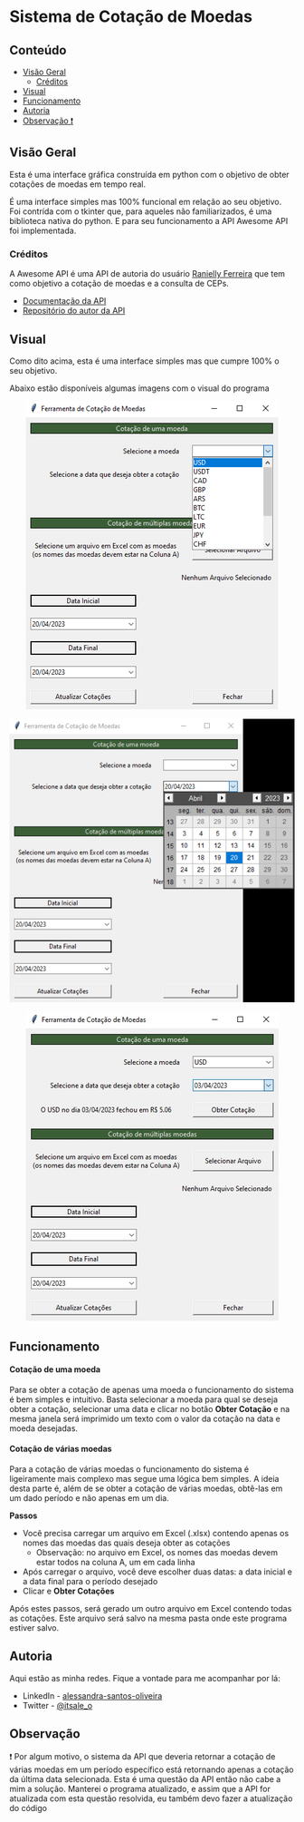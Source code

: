 # Sistema de Cotação de Moedas

## Conteúdo

-  [Visão Geral](#visao-geral)
    - [Créditos](#creditos)
- [Visual](#visual)
- [Funcionamento](#funcionamento)
- [Autoria](#autoria)
- [Observação :heavy_exclamation_mark:](#observacao)

<a id="visao-geral"></a>
## Visão Geral

Esta é uma interface gráfica construída em python com o objetivo de obter cotações de moedas em tempo real. 

É uma interface simples mas 100% funcional em relação ao seu objetivo. Foi contrída com o tkinter que, para aqueles não 
familiarizados, é uma biblioteca nativa do python. E para seu funcionamento a API Awesome API foi implementada.

<a id="creditos"></a>
### Créditos

A Awesome API é uma API de autoria do usuário [Ranielly Ferreira](https://github.com/raniellyferreira) que tem como objetivo 
a cotação de moedas e a consulta de CEPs.

- [Documentação da API](https://docs.awesomeapi.com.br/)
- [Repositório do autor da API](https://docs.awesomeapi.com.br/)

<a id="visual"></a>
## Visual

Como dito acima, esta é uma interface simples mas que cumpre 100% o seu objetivo.

Abaixo estão disponíveis algumas imagens com o visual do programa

<div align="center">

![Selecionando a moeda](/imagens/SistemaCotacaoMoedas1.jpg)

</div>

<div align="center">

![Selecionando a data](/imagens/SistemaCotacaoMoedas2.jpg)

</div>

<div align="center">

![Retorno com a cotação](/imagens/SistemaCotacaoMoedas3.jpg)

</div>

<a id="funcionamento"></a>
## Funcionamento

#### Cotação de uma moeda

Para se obter a cotação de apenas uma moeda o funcionamento do sistema é bem simples e intuitivo. Basta selecionar a moeda para qual se deseja obter a cotação, selecionar uma data e clicar no botão **Obter Cotação** e na mesma janela será imprimido um texto com o valor da cotação na data e moeda desejadas.

#### Cotação de várias moedas

Para a cotação de várias moedas o funcionamento do sistema é ligeiramente mais complexo mas segue uma lógica bem simples. A ideia desta parte é, além de se obter a cotação de várias moedas, obtê-las em um dado período e não apenas em um dia.

**Passos**

- Você precisa carregar um arquivo em Excel (.xlsx) contendo apenas os nomes das moedas das quais deseja obter as cotações
    - Observação: no arquivo em Excel, os nomes das moedas devem estar todos na coluna A, um em cada linha
- Após carregar o arquivo, você deve escolher duas datas: a data inicial e a data final para o período desejado
- Clicar e **Obter Cotações**

Após estes passos, será gerado um outro arquivo em Excel contendo todas as cotações. Este arquivo será salvo na mesma pasta onde este programa estiver salvo.

<a id="autoria"></a>
## Autoria

Aqui estão as minha redes. Fique a vontade para me acompanhar por lá:

- LinkedIn - [alessandra-santos-oliveira](https://www.linkedin.com/in/alessandra-santos-oliveira/)
- Twitter - [@itsale_o](https://www.twitter.com/itsale_o)

<a id="observacao"></a>
## Observação

:heavy_exclamation_mark: Por algum motivo, o sistema da API que deveria retornar a cotação de várias moedas em um período 
específico está retornando apenas a cotação da última data selecionada. Esta é uma questão da API então não cabe a mim a 
solução. Manterei o programa atualizado, e assim que a API for atualizada com esta questão resolvida, eu também devo fazer a 
atualização do código
